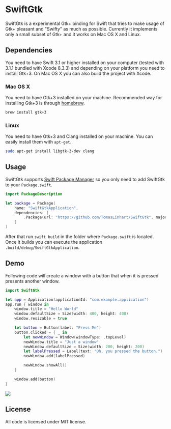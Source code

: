 # SwiftGtk

SwiftGtk is a experimental Gtk+ binding for Swift that tries to make usage of Gtk+ pleasant and "Swifty" as much as possible. Currently it implements only a small subset of Gtk+ and it works on Mac OS X and Linux.

## Dependencies

You need to have Swift 3.1 or higher installed on your computer (tested with 3.1.1 bundled with Xcode 8.3.3) and depending on your platform you need to install Gtk+3. On Mac OS X you can also build the project with Xcode.

### Mac OS X

You need to have Gtk+3 installed on your machine. Recommended way for installing Gtk+3 is through [homebrew](http://brew.sh/).

```bash
brew install gtk+3
```

### Linux

You need to have Gtk+3 and Clang installed on your machine. You can easily install them with `apt-get`.

```bash
sudo apt-get install libgtk-3-dev clang
```

## Usage

SwiftGtk supports [Swift Package Manager](https://github.com/apple/swift-package-manager) so you only need to add SwiftGtk to your `Package.swift`.

```swift
import PackageDescription

let package = Package(
    name: "SwiftGtkApplication",
    dependencies: [
        .Package(url: "https://github.com/TomasLinhart/SwiftGtk", majorVersion: 1)
    ]
)
```

After that run `swift build` in the folder where `Package.swift` is located. Once it builds you can execute the application `.build/debug/SwiftGtkApplication`.

## Demo

Following code will create a window with a button that when it is pressed presents another window.

```swift
import SwiftGtk

let app = Application(applicationId: "com.example.application")
app.run { window in
    window.title = "Hello World"
    window.defaultSize = Size(width: 400, height: 400)
    window.resizable = true

    let button = Button(label: "Press Me")
    button.clicked = { _ in
        let newWindow = Window(windowType: .topLevel)
        newWindow.title = "Just a window"
        newWindow.defaultSize = Size(width: 200, height: 200)
        let labelPressed = Label(text: "Oh, you pressed the button.")
        newWindow.add(labelPressed)

        newWindow.showAll()
    }

    window.add(button)
}
```

![](Screenshots/Linux.png)

## License

All code is licensed under MIT license.
